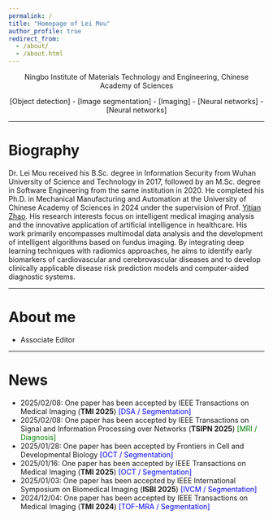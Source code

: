 ```yaml
---
permalink: /
title: "Homepage of Lei Mou"
author_profile: true
redirect_from: 
  - /about/
  - /about.html
---
```


<p align="center"> Ningbo Institute of Materials Technology and Engineering, Chinese Academy of Sciences  
</p>
<p align="center">
    <a>[Object detection]</a>
    -
    <a>[Image segmentation]</a>
    -
    <a>[Imaging]</a>
    -
    <a>[Neural networks]</a>
    -
    <a>[Neural networks]</a>
</p>

---

# Biography

Dr. Lei Mou received his B.Sc. degree in Information Security from Wuhan University of Science and Technology in 2017, followed by an M.Sc. degree in Software Engineering from the same institution in 2020. He completed his Ph.D. in Mechanical Manufacturing and Automation at the University of Chinese Academy of Sciences in 2024 under the supervision of Prof. [Yitian Zhao](https://ytianzhao.github.io/). His research interests focus on intelligent medical imaging analysis and the innovative application of artificial intelligence in healthcare. His work primarily encompasses multimodal data analysis and the development of intelligent algorithms based on fundus imaging. By integrating deep learning techniques with radiomics approaches, he aims to identify early biomarkers of cardiovascular and cerebrovascular diseases and to develop clinically applicable disease risk prediction models and computer-aided diagnostic systems.

---

# About me

- Associate Editor 

---

# News

- 2025/02/08: One paper has been accepted by IEEE Transactions on Medical Imaging (**TMI 2025**) <font color=blue>[DSA / Segmentation]</font>
- 2025/02/08: One paper has been accepted by IEEE Transactions on Signal and Information Processing over Networks (**TSIPN 2025**) <font color=green>[MRI / Diagnosis]</font>
- 2025/01/28: One paper has been accepted by Frontiers in Cell and Developmental Biology <font color=blue>[OCT / Segmentation]</font>
- 2025/01/16: One paper has been accepted by IEEE Transactions on Medical Imaging (**TMI 2025**) <font color=blue>[OCT / Segmentation]</font>
- 2025/01/03: One paper has been accepted by IEEE International Symposium on Biomedical Imaging (**ISBI 2025**) <font color=blue>[IVCM / Segmentation]</font>
- 2024/12/04: One paper has been accepted by IEEE Transactions on Medical Imaging (**TMI 2024**) <font color=blue>[TOF-MRA / Segmentation]</font>
